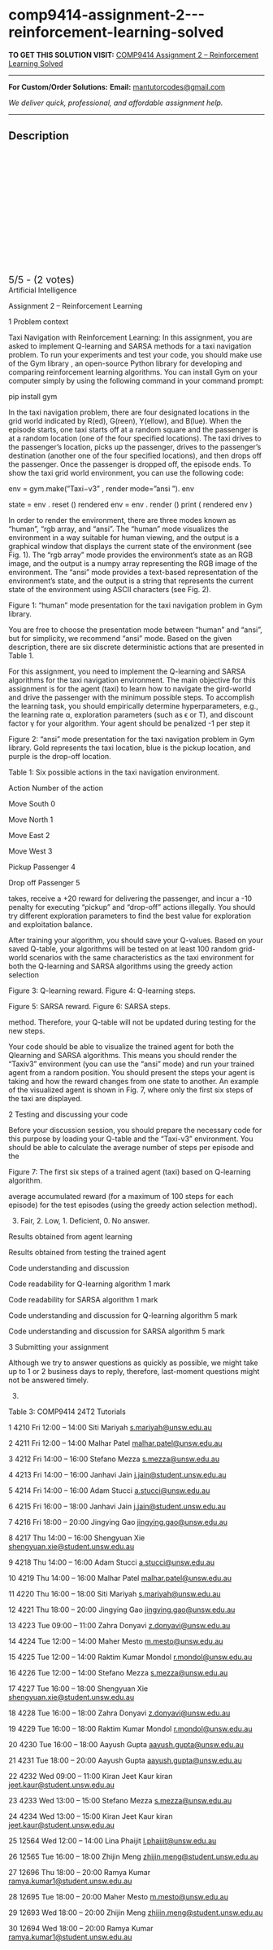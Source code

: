 # comp9414-assignment-2---reinforcement-learning-solved
**TO GET THIS SOLUTION VISIT:** [COMP9414 Assignment 2 – Reinforcement Learning Solved](https://mantutor.com/product/comp9414-24t2-solved-2/)


---

**For Custom/Order Solutions:** **Email:** mantutorcodes@gmail.com  

*We deliver quick, professional, and affordable assignment help.*

---

<h2>Description</h2>



<div class="kk-star-ratings kksr-auto kksr-align-center kksr-valign-top" data-payload="{&quot;align&quot;:&quot;center&quot;,&quot;id&quot;:&quot;114859&quot;,&quot;slug&quot;:&quot;default&quot;,&quot;valign&quot;:&quot;top&quot;,&quot;ignore&quot;:&quot;&quot;,&quot;reference&quot;:&quot;auto&quot;,&quot;class&quot;:&quot;&quot;,&quot;count&quot;:&quot;2&quot;,&quot;legendonly&quot;:&quot;&quot;,&quot;readonly&quot;:&quot;&quot;,&quot;score&quot;:&quot;5&quot;,&quot;starsonly&quot;:&quot;&quot;,&quot;best&quot;:&quot;5&quot;,&quot;gap&quot;:&quot;4&quot;,&quot;greet&quot;:&quot;Rate this product&quot;,&quot;legend&quot;:&quot;5\/5 - (2 votes)&quot;,&quot;size&quot;:&quot;24&quot;,&quot;title&quot;:&quot;COMP9414 Assignment 2 - Reinforcement Learning Solved&quot;,&quot;width&quot;:&quot;138&quot;,&quot;_legend&quot;:&quot;{score}\/{best} - ({count} {votes})&quot;,&quot;font_factor&quot;:&quot;1.25&quot;}">

<div class="kksr-stars">

<div class="kksr-stars-inactive">
            <div class="kksr-star" data-star="1" style="padding-right: 4px">


<div class="kksr-icon" style="width: 24px; height: 24px;"></div>
        </div>
            <div class="kksr-star" data-star="2" style="padding-right: 4px">


<div class="kksr-icon" style="width: 24px; height: 24px;"></div>
        </div>
            <div class="kksr-star" data-star="3" style="padding-right: 4px">


<div class="kksr-icon" style="width: 24px; height: 24px;"></div>
        </div>
            <div class="kksr-star" data-star="4" style="padding-right: 4px">


<div class="kksr-icon" style="width: 24px; height: 24px;"></div>
        </div>
            <div class="kksr-star" data-star="5" style="padding-right: 4px">


<div class="kksr-icon" style="width: 24px; height: 24px;"></div>
        </div>
    </div>

<div class="kksr-stars-active" style="width: 138px;">
            <div class="kksr-star" style="padding-right: 4px">


<div class="kksr-icon" style="width: 24px; height: 24px;"></div>
        </div>
            <div class="kksr-star" style="padding-right: 4px">


<div class="kksr-icon" style="width: 24px; height: 24px;"></div>
        </div>
            <div class="kksr-star" style="padding-right: 4px">


<div class="kksr-icon" style="width: 24px; height: 24px;"></div>
        </div>
            <div class="kksr-star" style="padding-right: 4px">


<div class="kksr-icon" style="width: 24px; height: 24px;"></div>
        </div>
            <div class="kksr-star" style="padding-right: 4px">


<div class="kksr-icon" style="width: 24px; height: 24px;"></div>
        </div>
    </div>
</div>


<div class="kksr-legend" style="font-size: 19.2px;">
            5/5 - (2 votes)    </div>
    </div>
Artificial Intelligence

Assignment 2 – Reinforcement Learning

1 Problem context

Taxi Navigation with Reinforcement Learning: In this assignment, you are asked to implement Q-learning and SARSA methods for a taxi navigation problem. To run your experiments and test your code, you should make use of the Gym library , an open-source Python library for developing and comparing reinforcement learning algorithms. You can install Gym on your computer simply by using the following command in your command prompt:

pip install gym

In the taxi navigation problem, there are four designated locations in the grid world indicated by R(ed), G(reen), Y(ellow), and B(lue). When the episode starts, one taxi starts off at a random square and the passenger is at a random location (one of the four specified locations). The taxi drives to the passenger’s location, picks up the passenger, drives to the passenger’s destination (another one of the four specified locations), and then drops off the passenger. Once the passenger is dropped off, the episode ends. To show the taxi grid world environment, you can use the following code:

env = gym.make(”Taxi−v3” , render mode=”ansi ”). env

state = env . reset () rendered env = env . render () print ( rendered env )

In order to render the environment, there are three modes known as “human”, “rgb array, and “ansi”. The “human” mode visualizes the environment in a way suitable for human viewing, and the output is a graphical window that displays the current state of the environment (see Fig. 1). The “rgb array” mode provides the environment’s state as an RGB image, and the output is a numpy array representing the RGB image of the environment. The “ansi” mode provides a text-based representation of the environment’s state, and the output is a string that represents the current state of the environment using ASCII characters (see Fig. 2).

Figure 1: “human” mode presentation for the taxi navigation problem in Gym library.

You are free to choose the presentation mode between “human” and “ansi”, but for simplicity, we recommend “ansi” mode. Based on the given description, there are six discrete deterministic actions that are presented in Table 1.

For this assignment, you need to implement the Q-learning and SARSA algorithms for the taxi navigation environment. The main objective for this assignment is for the agent (taxi) to learn how to navigate the gird-world and drive the passenger with the minimum possible steps. To accomplish the learning task, you should empirically determine hyperparameters, e.g., the learning rate α, exploration parameters (such as ϵ or T), and discount factor γ for your algorithm. Your agent should be penalized -1 per step it

Figure 2: “ansi” mode presentation for the taxi navigation problem in Gym library. Gold represents the taxi location, blue is the pickup location, and purple is the drop-off location.

Table 1: Six possible actions in the taxi navigation environment.

Action Number of the action

Move South 0

Move North 1

Move East 2

Move West 3

Pickup Passenger 4

Drop off Passenger 5

takes, receive a +20 reward for delivering the passenger, and incur a -10 penalty for executing “pickup” and “drop-off” actions illegally. You should try different exploration parameters to find the best value for exploration and exploitation balance.

After training your algorithm, you should save your Q-values. Based on your saved Q-table, your algorithms will be tested on at least 100 random grid-world scenarios with the same characteristics as the taxi environment for both the Q-learning and SARSA algorithms using the greedy action selection

Figure 3: Q-learning reward. Figure 4: Q-learning steps.

Figure 5: SARSA reward. Figure 6: SARSA steps.

method. Therefore, your Q-table will not be updated during testing for the new steps.

Your code should be able to visualize the trained agent for both the Qlearning and SARSA algorithms. This means you should render the “Taxiv3” environment (you can use the “ansi” mode) and run your trained agent from a random position. You should present the steps your agent is taking and how the reward changes from one state to another. An example of the visualized agent is shown in Fig. 7, where only the first six steps of the taxi are displayed.

2 Testing and discussing your code

Before your discussion session, you should prepare the necessary code for this purpose by loading your Q-table and the “Taxi-v3” environment. You should be able to calculate the average number of steps per episode and the

Figure 7: The first six steps of a trained agent (taxi) based on Q-learning algorithm.

average accumulated reward (for a maximum of 100 steps for each episode) for the test episodes (using the greedy action selection method).

3. Fair, 2. Low, 1. Deficient, 0. No answer.

Results obtained from agent learning

Results obtained from testing the trained agent

Code understanding and discussion

Code readability for Q-learning algorithm 1 mark

Code readability for SARSA algorithm 1 mark

Code understanding and discussion for Q-learning algorithm 5 mark

Code understanding and discussion for SARSA algorithm 5 mark

3 Submitting your assignment

Although we try to answer questions as quickly as possible, we might take up to 1 or 2 business days to reply, therefore, last-moment questions might not be answered timely.

3.

Table 3: COMP9414 24T2 Tutorials

1 4210 Fri 12:00 – 14:00 Siti Mariyah s.mariyah@unsw.edu.au

2 4211 Fri 12:00 – 14:00 Malhar Patel malhar.patel@unsw.edu.au

3 4212 Fri 14:00 – 16:00 Stefano Mezza s.mezza@unsw.edu.au

4 4213 Fri 14:00 – 16:00 Janhavi Jain j.jain@student.unsw.edu.au

5 4214 Fri 14:00 – 16:00 Adam Stucci a.stucci@unsw.edu.au

6 4215 Fri 16:00 – 18:00 Janhavi Jain j.jain@student.unsw.edu.au

7 4216 Fri 18:00 – 20:00 Jingying Gao jingying.gao@unsw.edu.au

8 4217 Thu 14:00 – 16:00 Shengyuan Xie shengyuan.xie@student.unsw.edu.au

9 4218 Thu 14:00 – 16:00 Adam Stucci a.stucci@unsw.edu.au

10 4219 Thu 14:00 – 16:00 Malhar Patel malhar.patel@unsw.edu.au

11 4220 Thu 16:00 – 18:00 Siti Mariyah s.mariyah@unsw.edu.au

12 4221 Thu 18:00 – 20:00 Jingying Gao jingying.gao@unsw.edu.au

13 4223 Tue 09:00 – 11:00 Zahra Donyavi z.donyavi@unsw.edu.au

14 4224 Tue 12:00 – 14:00 Maher Mesto m.mesto@unsw.edu.au

15 4225 Tue 12:00 – 14:00 Raktim Kumar Mondol r.mondol@unsw.edu.au

16 4226 Tue 12:00 – 14:00 Stefano Mezza s.mezza@unsw.edu.au

17 4227 Tue 16:00 – 18:00 Shengyuan Xie shengyuan.xie@student.unsw.edu.au

18 4228 Tue 16:00 – 18:00 Zahra Donyavi z.donyavi@unsw.edu.au

19 4229 Tue 16:00 – 18:00 Raktim Kumar Mondol r.mondol@unsw.edu.au

20 4230 Tue 16:00 – 18:00 Aayush Gupta aayush.gupta@unsw.edu.au

21 4231 Tue 18:00 – 20:00 Aayush Gupta aayush.gupta@unsw.edu.au

22 4232 Wed 09:00 – 11:00 Kiran Jeet Kaur kiran jeet.kaur@student.unsw.edu.au

23 4233 Wed 13:00 – 15:00 Stefano Mezza s.mezza@unsw.edu.au

24 4234 Wed 13:00 – 15:00 Kiran Jeet Kaur kiran jeet.kaur@student.unsw.edu.au

25 12564 Wed 12:00 – 14:00 Lina Phaijit l.phaijit@unsw.edu.au

26 12565 Tue 16:00 – 18:00 Zhijin Meng zhijin.meng@student.unsw.edu.au

27 12696 Thu 18:00 – 20:00 Ramya Kumar ramya.kumar1@student.unsw.edu.au

28 12695 Tue 18:00 – 20:00 Maher Mesto m.mesto@unsw.edu.au

29 12693 Wed 18:00 – 20:00 Zhijin Meng zhijin.meng@student.unsw.edu.au

30 12694 Wed 18:00 – 20:00 Ramya Kumar ramya.kumar1@student.unsw.edu.au
